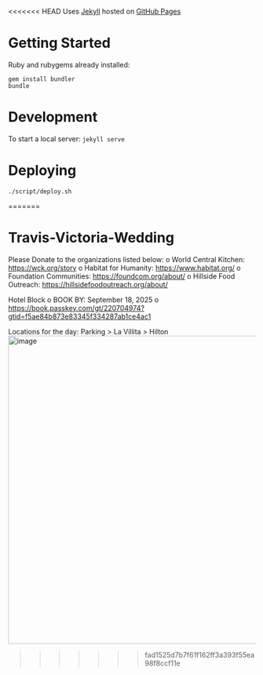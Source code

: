 <<<<<<< HEAD
Uses [Jekyll](https://jekyllrb.com/) hosted on [GitHub Pages](https://pages.github.com/)

# Getting Started

Ruby and rubygems already installed:

    gem install bundler
    bundle

# Development 

To start a local server: `jekyll serve`

# Deploying

    ./script/deploy.sh
=======
# Travis-Victoria-Wedding

Please Donate to the organizations listed below:
o	World Central Kitchen: https://wck.org/story 
o	Habitat for Humanity: https://www.habitat.org/ 
o	Foundation Communities: https://foundcom.org/about/ 
o	Hillside Food Outreach: https://hillsidefoodoutreach.org/about/

Hotel Block
o	BOOK BY: September 18, 2025
o	https://book.passkey.com/gt/220704974?gtid=f5ae84b873e83345f334287ab1ce4ac1

Locations for the day:
Parking > La Villita > Hilton
<img width="975" height="628" alt="image" src="https://github.com/user-attachments/assets/ffaf2c55-3b5f-4a3c-9369-976ae0e0909d" />
>>>>>>> fad1525d7b7f61f162ff3a393f55ea98f8ccf11e

